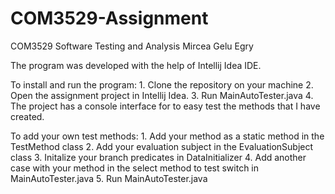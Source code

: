 # COM3529-Assignment
COM3529 Software Testing and Analysis Mircea Gelu Egry

The program was developed with the help of Intellij Idea IDE.

To install and run the program:
    1. Clone the repository on your machine
    2. Open the assignment project in Intellij Idea.
    3. Run MainAutoTester.java
    4. The project has a console interface for to easy test the methods that I have created.
    
To add your own test methods:
    1. Add your method as a static method in the TestMethod class
    2. Add your evaluation subject in the EvaluationSubject class
    3. Initalize your branch predicates in DataInitializer
    4. Add another case with your method in the select method to test switch in MainAutoTester.java
    5. Run MainAutoTester.java
    
